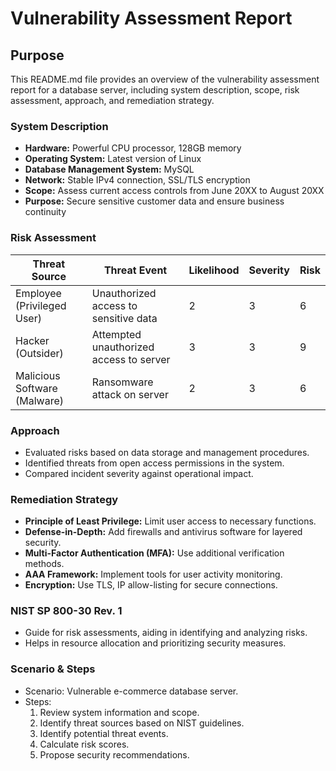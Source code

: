 # Vulnerability Assessment Report

## Purpose
This README.md file provides an overview of the vulnerability assessment report for a database server, including system description, scope, risk assessment, approach, and remediation strategy.

### System Description
- **Hardware:** Powerful CPU processor, 128GB memory
- **Operating System:** Latest version of Linux
- **Database Management System:** MySQL
- **Network:** Stable IPv4 connection, SSL/TLS encryption
- **Scope:** Assess current access controls from June 20XX to August 20XX
- **Purpose:** Secure sensitive customer data and ensure business continuity

### Risk Assessment
| Threat Source         | Threat Event                                   | Likelihood | Severity | Risk |
|-----------------------|------------------------------------------------|------------|----------|------|
| Employee (Privileged User) | Unauthorized access to sensitive data      | 2          | 3        | 6    |
| Hacker (Outsider)         | Attempted unauthorized access to server     | 3          | 3        | 9    |
| Malicious Software (Malware) | Ransomware attack on server               | 2          | 3        | 6    |

### Approach
- Evaluated risks based on data storage and management procedures.
- Identified threats from open access permissions in the system.
- Compared incident severity against operational impact.

### Remediation Strategy
- **Principle of Least Privilege:** Limit user access to necessary functions.
- **Defense-in-Depth:** Add firewalls and antivirus software for layered security.
- **Multi-Factor Authentication (MFA):** Use additional verification methods.
- **AAA Framework:** Implement tools for user activity monitoring.
- **Encryption:** Use TLS, IP allow-listing for secure connections.

### NIST SP 800-30 Rev. 1
- Guide for risk assessments, aiding in identifying and analyzing risks.
- Helps in resource allocation and prioritizing security measures.

### Scenario & Steps
- Scenario: Vulnerable e-commerce database server.
- Steps: 
  1. Review system information and scope.
  2. Identify threat sources based on NIST guidelines.
  3. Identify potential threat events.
  4. Calculate risk scores.
  5. Propose security recommendations.

